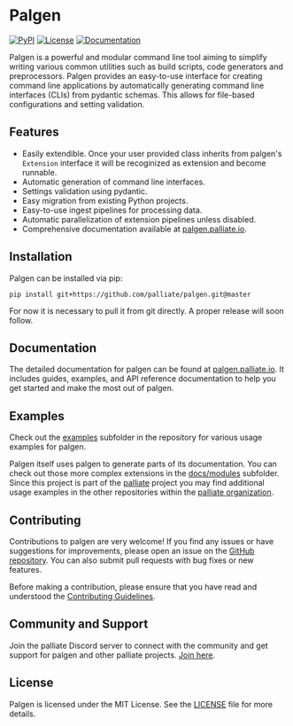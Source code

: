 # Palgen

[![PyPI](https://img.shields.io/pypi/v/palgen.svg)](https://pypi.org/project/palgen/)
[![License](https://img.shields.io/badge/License-MIT-blue.svg)](https://github.com/your_username/palgen/blob/main/LICENSE)
[![Documentation](https://img.shields.io/badge/Documentation-palgen.palliate.io-brightgreen)](https://palgen.palliate.io)

Palgen is a powerful and modular command line tool aiming to simplify writing various common utilities such as build scripts, code generators and preprocessors. Palgen provides an easy-to-use interface for creating command line applications by automatically generating command line interfaces (CLIs) from pydantic schemas. This allows for file-based configurations and setting validation.

## Features

- Easily extendible. Once your user provided class inherits from palgen's `Extension` interface it will be recoginized as extension and become runnable.
- Automatic generation of command line interfaces.
- Settings validation using pydantic.
- Easy migration from existing Python projects.
- Easy-to-use ingest pipelines for processing data.
- Automatic parallelization of extension pipelines unless disabled.
- Comprehensive documentation available at [palgen.palliate.io](https://palgen.palliate.io).

## Installation

Palgen can be installed via pip:

```shell
pip install git+https://github.com/palliate/palgen.git@master
```

For now it is necessary to pull it from git directly. A proper release will soon follow.


## Documentation

The detailed documentation for palgen can be found at [palgen.palliate.io](https://palgen.palliate.io). It includes guides, examples, and API reference documentation to help you get started and make the most out of palgen.

## Examples

Check out the [examples](https://github.com/palliate/palgen/tree/master/examples) subfolder in the repository for various usage examples for palgen.

Palgen itself uses palgen to generate parts of its documentation. You can check out those more complex extensions in the [docs/modules](https://github.com/palliate/palgen/tree/master/docs/modules) subfolder. Since this project is part of the [palliate](https://palliate.io) project you may find additional usage examples in the other repositories within the [palliate organization](https://github.com/palliate).

## Contributing

Contributions to palgen are very welcome! If you find any issues or have suggestions for improvements, please open an issue on the [GitHub repository](https://github.com/palliate/palgen). You can also submit pull requests with bug fixes or new features.

Before making a contribution, please ensure that you have read and understood the [Contributing Guidelines](https://github.com/palliate/palgen/blob/main/CONTRIBUTING.md).

## Community and Support

Join the palliate Discord server to connect with the community and get support for palgen and other palliate projects. [Join here](https://discord.palliate.io).

## License

Palgen is licensed under the MIT License. See the [LICENSE](https://github.com/palliate/palgen/blob/master/LICENSE) file for more details.

